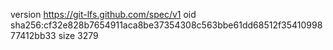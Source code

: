 version https://git-lfs.github.com/spec/v1
oid sha256:cf32e828b7654911aca8be37354308c563bbe61dd68512f3541099877412bb33
size 3279
